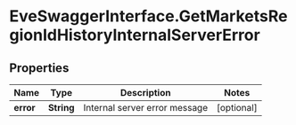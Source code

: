 # EveSwaggerInterface.GetMarketsRegionIdHistoryInternalServerError

## Properties
Name | Type | Description | Notes
------------ | ------------- | ------------- | -------------
**error** | **String** | Internal server error message | [optional] 


